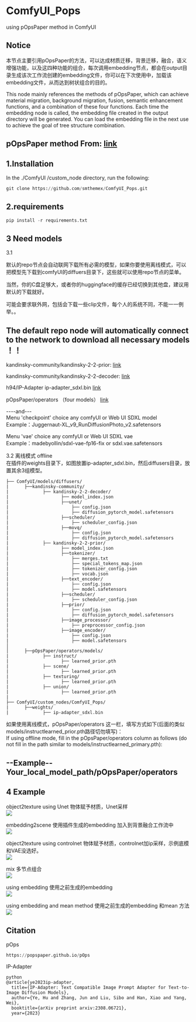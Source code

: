 # ComfyUI_Pops
using pOpsPaper method  in ComfyUI

Notice
---
本节点主要引用pOpsPaper的方法，可以达成材质迁移，背景迁移，融合，语义增强功能，以及这四种功能的组合，每次调用embedding节点，都会在output目录生成该次工作流创建的embedding文件，你可以在下次使用中，加载该embedding文件，从而达到树状组合的目的。  

This node mainly references the methods of pOpsPaper, which can achieve material migration, background migration, fusion, semantic enhancement functions, and a combination of these four functions. Each time the embedding node is called, the embedding file created in the output directory will be generated. You can load the embedding file in the next use to achieve the goal of tree structure combination.   

pOpsPaper method From: [link](https://github.com/pOpsPaper/pOps)
----


1.Installation
-----
  In the ./ComfyUI /custom_node directory, run the following:   
  
  ``` python 
  git clone https://github.com/smthemex/ComfyUI_Pops.git
  ```
  
2.requirements  
----
  ``` python 
pip install -r requirements.txt
 ```
   
3 Need  models 
----
3.1  

默认的repo节点会自动联网下载所有必需的模型，如果你要使用离线模式，可以把模型先下载到comfyUI的diffuers目录下，这些就可以使用repo节点的菜单。  

当然，你的C盘足够大，或者你的huggingface的缓存已经切换到其他盘，建议用默认的下载就好。

可能会要求联外网，包括会下载一些clip文件，每个人的系统不同，不能一一例举。。

The default repo node will automatically connect to the network to download all necessary models  ！！
--
kandinsky-community/kandinsky-2-2-prior: [link](https://huggingface.co/kandinsky-community/kandinsky-2-2-prior)   

kandinsky-community/kandinsky-2-2-decoder: [link](https://huggingface.co/kandinsky-community/kandinsky-2-2-decoder)   

h94/IP-Adapter ip-adapter_sdxl.bin  [link](https://huggingface.co/h94/IP-Adapter)   

pOpsPaper/operators  （four models）     [link](https://huggingface.co/pOpsPaper/operators)  

----and---    
Menu 'checkpoint' choice any comfyUI or Web UI SDXL model   
Example：Juggernaut-XL_v9_RunDiffusionPhoto_v2.safetensors    

Menu 'vae' choice any comfyUI or Web UI SDXL vae   
Example：madebyollin/sdxl-vae-fp16-fix or sdxl.vae.safetensors       

3.2 离线模式 offline   
在插件的weights目录下，如图放置ip-adapter_sdxl.bin，然后diffusers目录，放置其余3组模型。  

```   
├── ComfyUI/models/diffusers/
|      ├──kandinsky-community/
|             ├── kandinsky-2-2-decoder/
|                    ├── model_index.json 
|                    ├──unet/
|                        ├── config.json
|                        ├── diffusion_pytorch_model.safetensors
|                    ├──scheduler/
|                        ├── scheduler_config.json
|                    ├──movq/
|                        ├── config.json
|                        ├── diffusion_pytorch_model.safetensors
|             ├── kandinsky-2-2-prior/       
|                    ├── model_index.json 
|                    ├──tokenizer/
|                        ├── merges.txt
|                        ├── special_tokens_map.json
|                        ├── tokenizer_config.json
|                        ├── vocab.json
|                    ├──text_encoder/
|                        ├── config.json
|                        ├── model.safetensors
|                    ├──scheduler/
|                        ├── scheduler_config.json
|                    ├──prior/
|                        ├── config.json
|                        ├── diffusion_pytorch_model.safetensors  
|                    ├──image_processor/
|                        ├── preprocessor_config.json  
|                    ├──image_encoder/
|                        ├── config.json
|                        ├── model.safetensors
│
│      ├──pOpsPaper/operators/models/
|             ├── instruct/
|                    ├── learned_prior.pth
|             ├── scene/
|                    ├── learned_prior.pth
|             ├── texturing/
|                    ├── learned_prior.pth
|             ├── union/
|                    ├── learned_prior.pth
|                                                   
├── ComfyUI/custom_nodes/ComfyUI_Pops/
|      ├──weights/
|             ├── ip-adapter_sdxl.bin

```

如果使用离线模式，pOpsPaper/operators 这一栏，填写方式如下(后面的类似models/instructlearned_prior.pth路径切勿填写)：  
If using offline mode, fill in the pOpsPaper/operators column as follows (do not fill in the path similar to models/instructlearned_primary.pth):   

--Example--   
Your_local_model_path/pOpsPaper/operators     
---

4 Example
----
object2texture  using Unet    物体赋予材质，Unet采样     
![](https://github.com/smthemex/ComfyUI_Pops/blob/main/example/example_unet.png)

embedding2scene  使用插件生成的embedding 加入到背景融合工作流中    
![](https://github.com/smthemex/ComfyUI_Pops/blob/main/example/emb.png)

object2texture using controlnet  物体赋予材质，controlnet加ip采样，示例底模和VAE没选好。   
![](https://github.com/smthemex/ComfyUI_Pops/blob/main/example/example_controlnet.png)

mix   多节点组合   
![](https://github.com/smthemex/ComfyUI_Pops/blob/main/example/textruring_scene_example.png)

using embedding     使用之前生成的embedding      
![](https://github.com/smthemex/ComfyUI_Pops/blob/main/example/usingemb.png)

using embedding and mean method   使用之前生成的embedding 和mean 方法   
![](https://github.com/smthemex/ComfyUI_Pops/blob/main/example/usingmean.png)


Citation
------

pOps
``` python  
https://popspaper.github.io/pOps

```
IP-Adapter
```
python  
@article{ye2023ip-adapter,
  title={IP-Adapter: Text Compatible Image Prompt Adapter for Text-to-Image Diffusion Models},
  author={Ye, Hu and Zhang, Jun and Liu, Sibo and Han, Xiao and Yang, Wei},
  booktitle={arXiv preprint arxiv:2308.06721},
  year={2023}



